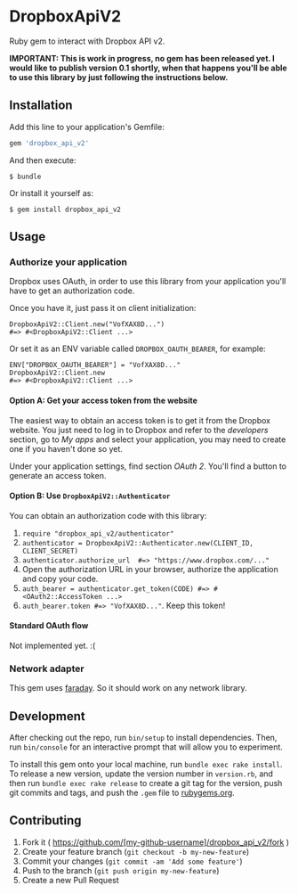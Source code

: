 # DropboxApiV2

Ruby gem to interact with Dropbox API v2.

**IMPORTANT: This is work in progress, no gem has been released yet. I would like
to publish version 0.1 shortly, when that happens you'll be able to use this
library by just following the instructions below.**

## Installation

Add this line to your application's Gemfile:

```ruby
gem 'dropbox_api_v2'
```

And then execute:

    $ bundle

Or install it yourself as:

    $ gem install dropbox_api_v2

## Usage

### Authorize your application

Dropbox uses OAuth, in order to use this library from your application you'll
have to get an authorization code.

Once you have it, just pass it on client initialization:

    DropboxApiV2::Client.new("VofXAX8D...")
    #=> #<DropboxApiV2::Client ...>

Or set it as an ENV variable called `DROPBOX_OAUTH_BEARER`, for example:

    ENV["DROPBOX_OAUTH_BEARER"] = "VofXAX8D..."
    DropboxApiV2::Client.new
    #=> #<DropboxApiV2::Client ...>

#### Option A: Get your access token from the website

The easiest way to obtain an access token is to get it from the Dropbox website.
You just need to log in to Dropbox and refer to the *developers* section, go to
*My apps* and select your application, you may need to create one if you
haven't done so yet.

Under your application settings, find section *OAuth 2*. You'll find a button
to generate an access token.

#### Option B: Use `DropboxApiV2::Authenticator`

You can obtain an authorization code with this library:

1. `require "dropbox_api_v2/authenticator"`
1. `authenticator = DropboxApiV2::Authenticator.new(CLIENT_ID, CLIENT_SECRET)`
2. `authenticator.authorize_url  #=> "https://www.dropbox.com/..."`
3. Open the authorization URL in your browser, authorize the application and
   copy your code.
4. `auth_bearer = authenticator.get_token(CODE) #=> #<OAuth2::AccessToken ...>`
5. `auth_bearer.token #=> "VofXAX8D..."`. Keep this token!

#### Standard OAuth flow

Not implemented yet. :(

### Network adapter

This gem uses [faraday](https://github.com/lostisland/faraday#faraday).
So it should work on any network library.

## Development

After checking out the repo, run `bin/setup` to install dependencies. Then, run
`bin/console` for an interactive prompt that will allow you to experiment.

To install this gem onto your local machine, run `bundle exec rake install`. To
release a new version, update the version number in `version.rb`, and then run
`bundle exec rake release` to create a git tag for the version, push git
commits and tags, and push the `.gem` file to
[rubygems.org](https://rubygems.org).

## Contributing

1. Fork it ( https://github.com/[my-github-username]/dropbox_api_v2/fork )
2. Create your feature branch (`git checkout -b my-new-feature`)
3. Commit your changes (`git commit -am 'Add some feature'`)
4. Push to the branch (`git push origin my-new-feature`)
5. Create a new Pull Request
